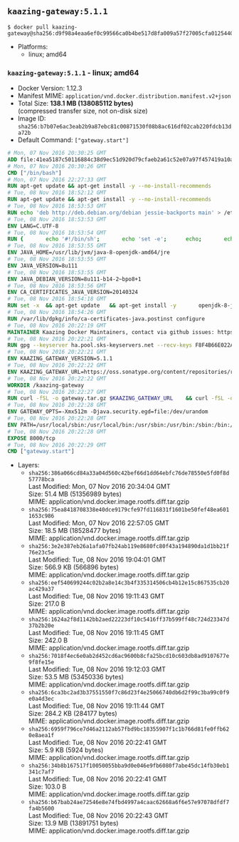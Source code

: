 ## `kaazing-gateway:5.1.1`

```console
$ docker pull kaazing-gateway@sha256:d9f98a4eaa6ef0c99566ca0b4be517d8fa009a57f27005cfa0125440942df2ba
```

-	Platforms:
	-	linux; amd64

### `kaazing-gateway:5.1.1` - linux; amd64

-	Docker Version: 1.12.3
-	Manifest MIME: `application/vnd.docker.distribution.manifest.v2+json`
-	Total Size: **138.1 MB (138085112 bytes)**  
	(compressed transfer size, not on-disk size)
-	Image ID: `sha256:b7b07e6ac3eab2b9a87ebc81c00871530f08b8ac616df02cab220fdcb13da72b`
-	Default Command: `["gateway.start"]`

```dockerfile
# Mon, 07 Nov 2016 20:30:25 GMT
ADD file:41ea5187c50116884c38d9ec51d920d79cfaeb2a61c52e07a97f457419a10a4f in / 
# Mon, 07 Nov 2016 20:30:26 GMT
CMD ["/bin/bash"]
# Mon, 07 Nov 2016 22:27:33 GMT
RUN apt-get update && apt-get install -y --no-install-recommends 		ca-certificates 		curl 		wget 	&& rm -rf /var/lib/apt/lists/*
# Tue, 08 Nov 2016 18:52:12 GMT
RUN apt-get update && apt-get install -y --no-install-recommends 		bzip2 		unzip 		xz-utils 	&& rm -rf /var/lib/apt/lists/*
# Tue, 08 Nov 2016 18:53:53 GMT
RUN echo 'deb http://deb.debian.org/debian jessie-backports main' > /etc/apt/sources.list.d/jessie-backports.list
# Tue, 08 Nov 2016 18:53:53 GMT
ENV LANG=C.UTF-8
# Tue, 08 Nov 2016 18:53:54 GMT
RUN { 		echo '#!/bin/sh'; 		echo 'set -e'; 		echo; 		echo 'dirname "$(dirname "$(readlink -f "$(which javac || which java)")")"'; 	} > /usr/local/bin/docker-java-home 	&& chmod +x /usr/local/bin/docker-java-home
# Tue, 08 Nov 2016 18:53:55 GMT
ENV JAVA_HOME=/usr/lib/jvm/java-8-openjdk-amd64/jre
# Tue, 08 Nov 2016 18:53:55 GMT
ENV JAVA_VERSION=8u111
# Tue, 08 Nov 2016 18:53:55 GMT
ENV JAVA_DEBIAN_VERSION=8u111-b14-2~bpo8+1
# Tue, 08 Nov 2016 18:53:56 GMT
ENV CA_CERTIFICATES_JAVA_VERSION=20140324
# Tue, 08 Nov 2016 18:54:18 GMT
RUN set -x 	&& apt-get update 	&& apt-get install -y 		openjdk-8-jre-headless="$JAVA_DEBIAN_VERSION" 		ca-certificates-java="$CA_CERTIFICATES_JAVA_VERSION" 	&& rm -rf /var/lib/apt/lists/* 	&& [ "$JAVA_HOME" = "$(docker-java-home)" ]
# Tue, 08 Nov 2016 18:54:26 GMT
RUN /var/lib/dpkg/info/ca-certificates-java.postinst configure
# Tue, 08 Nov 2016 20:22:19 GMT
MAINTAINER Kaazing Docker Maintainers, contact via github issues: https://github.com/kaazing/gateway.docker/issues
# Tue, 08 Nov 2016 20:22:21 GMT
RUN gpg --keyserver ha.pool.sks-keyservers.net --recv-keys F8F4B66E022A4668E532DAC03AA0B82C385B4D59
# Tue, 08 Nov 2016 20:22:21 GMT
ENV KAAZING_GATEWAY_VERSION=5.1.1
# Tue, 08 Nov 2016 20:22:22 GMT
ENV KAAZING_GATEWAY_URL=https://oss.sonatype.org/content/repositories/releases/org/kaazing/gateway.distribution/5.1.1/gateway.distribution-5.1.1.tar.gz
# Tue, 08 Nov 2016 20:22:22 GMT
WORKDIR /kaazing-gateway
# Tue, 08 Nov 2016 20:22:27 GMT
RUN curl -fSL -o gateway.tar.gz $KAAZING_GATEWAY_URL 	&& curl -fSL -o gateway.tar.gz.asc ${KAAZING_GATEWAY_URL}.asc 	&& gpg --verify gateway.tar.gz.asc 	&& tar -xvf gateway.tar.gz --strip-components=1 	&& rm gateway.tar.gz*
# Tue, 08 Nov 2016 20:22:28 GMT
ENV GATEWAY_OPTS=-Xmx512m -Djava.security.egd=file:/dev/urandom
# Tue, 08 Nov 2016 20:22:28 GMT
ENV PATH=/usr/local/sbin:/usr/local/bin:/usr/sbin:/usr/bin:/sbin:/bin:/kaazing-gateway/bin
# Tue, 08 Nov 2016 20:22:28 GMT
EXPOSE 8000/tcp
# Tue, 08 Nov 2016 20:22:29 GMT
CMD ["gateway.start"]
```

-	Layers:
	-	`sha256:386a066cd84a33a04d560c42bef66d1dd64ebfc76de78550e5fd0f8d57778bca`  
		Last Modified: Mon, 07 Nov 2016 20:34:04 GMT  
		Size: 51.4 MB (51356989 bytes)  
		MIME: application/vnd.docker.image.rootfs.diff.tar.gzip
	-	`sha256:75ea8418708338e40dce9179cfe97fd116831f1601be50fef48ea6011653c986`  
		Last Modified: Mon, 07 Nov 2016 22:57:05 GMT  
		Size: 18.5 MB (18528477 bytes)  
		MIME: application/vnd.docker.image.rootfs.diff.tar.gzip
	-	`sha256:3e2e387eb26a1afa07fb24ab119e8680fc80f43a194890da1d1bb21f76e23c5e`  
		Last Modified: Tue, 08 Nov 2016 19:04:01 GMT  
		Size: 566.9 KB (566896 bytes)  
		MIME: application/vnd.docker.image.rootfs.diff.tar.gzip
	-	`sha256:eef540699244c02b2a8e14c3b4f335314506cb4b12e15c867535cb20ac429a37`  
		Last Modified: Tue, 08 Nov 2016 19:11:43 GMT  
		Size: 217.0 B  
		MIME: application/vnd.docker.image.rootfs.diff.tar.gzip
	-	`sha256:1624a2f8d1142bb2aed22223df10c5416ff37b599ff48c724d23347d37b2b20e`  
		Last Modified: Tue, 08 Nov 2016 19:11:45 GMT  
		Size: 242.0 B  
		MIME: application/vnd.docker.image.rootfs.diff.tar.gzip
	-	`sha256:7018f4ec6e0ab2d452cd6ac9600b8cfa25bcd10c603db8ad9107677e9f8fe15e`  
		Last Modified: Tue, 08 Nov 2016 19:12:03 GMT  
		Size: 53.5 MB (53450336 bytes)  
		MIME: application/vnd.docker.image.rootfs.diff.tar.gzip
	-	`sha256:6ca3bc2ad3b37551550f7c86d23f4e25066740db6d2f99c3ba99c0f9e0a4d3ec`  
		Last Modified: Tue, 08 Nov 2016 19:11:44 GMT  
		Size: 284.2 KB (284177 bytes)  
		MIME: application/vnd.docker.image.rootfs.diff.tar.gzip
	-	`sha256:6959f796ce7d46a2112ab57fbd9bc18355907f1c1b766d81fe0ffb620e8aea1f`  
		Last Modified: Tue, 08 Nov 2016 20:22:41 GMT  
		Size: 5.9 KB (5924 bytes)  
		MIME: application/vnd.docker.image.rootfs.diff.tar.gzip
	-	`sha256:34b8b167517f10050055bba9d0e046e9fb6080f7abe45dc14fb30eb1341c7af7`  
		Last Modified: Tue, 08 Nov 2016 20:22:41 GMT  
		Size: 103.0 B  
		MIME: application/vnd.docker.image.rootfs.diff.tar.gzip
	-	`sha256:b67bab24ae72546e8e74fbd4997a4caac62668a6f6e57e97078dfdf7fa4b5600`  
		Last Modified: Tue, 08 Nov 2016 20:22:43 GMT  
		Size: 13.9 MB (13891751 bytes)  
		MIME: application/vnd.docker.image.rootfs.diff.tar.gzip
